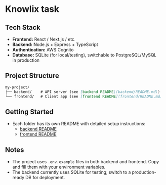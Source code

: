 # Knowlix task

## Tech Stack
- **Frontend:** React / Next.js / etc.
- **Backend:** Node.js + Express + TypeScript
- **Authentication:** AWS Cognito
- **Database:** SQLite (for local/testing), switchable to PostgreSQL/MySQL in production

## Project Structure

```markdown
my-project/
├── backend/    # API server (see [backend README](backend/README.md))
└── frontend/   # Client app (see [frontend README](frontend/README.md))
```


## Getting Started
- Each folder has its own README with detailed setup instructions:
  - [backend README](backend/README.md)
  - [frontend README](frontend/README.md)

## Notes
- The project uses `.env.example` files in both backend and frontend. Copy and fill them with your environment variables.
- The backend currently uses SQLite for testing; switch to a production-ready DB for deployment.
